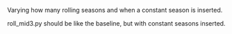 Varying how many rolling seasons and when a constant season is inserted.

roll_mid3.py should be like the baseline, but with constant seasons inserted.

